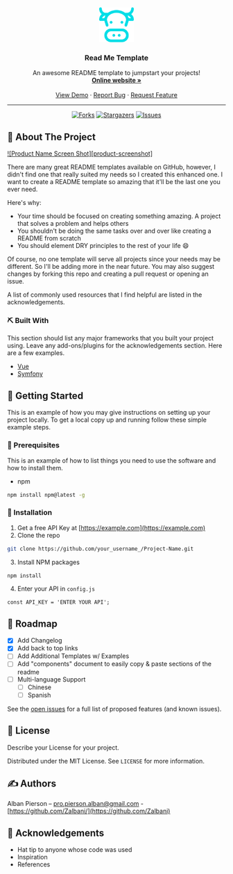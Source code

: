 <!-- PROJECT LOGO -->
<br />
<p align="center">
  <a href="https://github.com/zalbani-lab/README-Template">
    <img src="./logo.png" alt="Logo" width="80" height="80">
  </a>

  <h3 align="center">Read Me Template</h3>

  <p align="center">
    An awesome README template to jumpstart your projects!
    <br />
    <a href="https://github.com/zalbani-lab/README-Template"><strong>Online website »</strong></a>
    <br />
    <br />
    <a href="https://github.com/zalbani-lab/README-Template">View Demo</a>
    ·
    <a href="https://github.com/zalbani-lab/README-Template">Report Bug</a>
    ·
    <a href="https://github.com/zalbani-lab/README-Template">Request Feature</a>
  </p>
  <hr/>
</p>
<div align="center">

[![Forks][forks-shield]][forks-url]
[![Stargazers][stars-shield]][stars-url]
[![Issues][issues-shield]][issues-url]

</div>

## 🧐 About The Project <a name = "about"></a>

[![Product Name Screen Shot][product-screenshot]](https://example.com)

There are many great README templates available on GitHub, however, I didn't find one that really suited my needs so I created this enhanced one. I want to create a README template so amazing that it'll be the last one you ever need.

Here's why:

- Your time should be focused on creating something amazing. A project that solves a problem and helps others
- You shouldn't be doing the same tasks over and over like creating a README from scratch
- You should element DRY principles to the rest of your life :smile:

Of course, no one template will serve all projects since your needs may be different. So I'll be adding more in the near future. You may also suggest changes by forking this repo and creating a pull request or opening an issue.

A list of commonly used resources that I find helpful are listed in the acknowledgements.

### ⛏️ Built With

This section should list any major frameworks that you built your project using. Leave any add-ons/plugins for the acknowledgements section. Here are a few examples.

- [Vue](https://vuejs.org/)
- [Symfony](https://symfony.com/)

## 🏁 Getting Started <a name = "getting_started"></a>

This is an example of how you may give instructions on setting up your project locally.
To get a local copy up and running follow these simple example steps.

### 🔧 Prerequisites

This is an example of how to list things you need to use the software and how to install them.

- npm

```sh
npm install npm@latest -g
```

### 🎈 Installation

1. Get a free API Key at [https://example.com](https://example.com)
2. Clone the repo

```sh
git clone https://github.com/your_username_/Project-Name.git
```

3. Install NPM packages

```sh
npm install
```

4. Enter your API in `config.js`

```JS
const API_KEY = 'ENTER YOUR API';
```

## 🚧 Roadmap <a name = "roadmap"></a>

- [x] Add Changelog
- [x] Add back to top links
- [ ] Add Additional Templates w/ Examples
- [ ] Add "components" document to easily copy & paste sections of the readme
- [ ] Multi-language Support
  - [ ] Chinese
  - [ ] Spanish

See the [open issues](https://github.com/othneildrew/Best-README-Template/issues) for a full list of proposed features (and known issues).

## 📝 License <a name = "license"></a>

Describe your License for your project.

Distributed under the MIT License. See `LICENSE` for more information.

## ✍️ Authors <a name = "authors"></a>

Alban Pierson – pro.pierson.alban@gmail.com - [https://github.com/Zalbani/](https://github.com/Zalbani)

## 🎉 Acknowledgements <a name = "acknowledgement"></a>

- Hat tip to anyone whose code was used
- Inspiration
- References

<!-- MARKDOWN LINKS & IMAGES -->
<!-- https://www.markdownguide.org/basic-syntax/#reference-style-links -->

[forks-shield]: https://img.shields.io/github/forks/zalbani-lab/README-Template?style=for-the-badge
[forks-url]: https://github.com/zalbani-lab/README-Template/network/members
[stars-shield]: https://img.shields.io/github/stars/zalbani-lab/README-Template?style=for-the-badge
[stars-url]: https://github.com/zalbani-lab/README-Template/stargazers
[issues-shield]: https://img.shields.io/github/issues/zalbani-lab/README-Template?style=for-the-badge
[issues-url]: https://github.com/zalbani-lab/README-Template/issues

